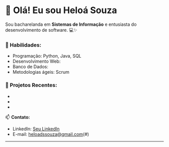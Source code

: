 # 👋 Olá! Eu sou Heloá Souza

Sou bacharelanda em **Sistemas de Informação** e entusiasta do desenvolvimento de software. 💻✨

### 🚀 Habilidades:
- Programação: Python, Java, SQL
- Desenvolvimento Web: 
- Banco de Dados: 
- Metodologias ágeis: Scrum 

### 🔭 Projetos Recentes:
- 
-
-

📫 **Contato:**  
- LinkedIn: [Seu LinkedIn](#)  
- E-mail: heloadssouza@gmail.com(#)

---
